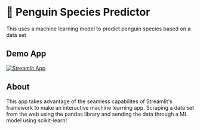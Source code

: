 # 🐧 Penguin Species Predictor

This uses a machine learning model to predict penguin species based on a data set

## Demo App

[![Streamlit App](https://static.streamlit.io/badges/streamlit_badge_black_white.svg)](https://penguinSpeciesPredictor.streamlit.app/)

## About

This app takes advantage of the seamless capabilites of Streamlit's framework to make an interactive machine learning app. Scraping a data set from the web using the pandas library and sending the data through a ML model using scikit-learn!
